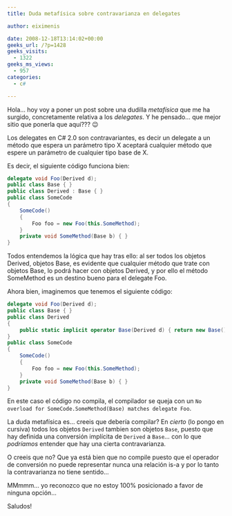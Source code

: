 ```yaml
---
title: Duda metafísica sobre contravarianza en delegates

author: eiximenis

date: 2008-12-18T13:14:02+00:00
geeks_url: /?p=1428
geeks_visits:
  - 1322
geeks_ms_views:
  - 957
categories:
  - c#

---
```

Hola… hoy voy a poner un post sobre una dudilla _metafísica_ que me ha surgido, concretamente relativa a los _delegates_. Y he pensado… que mejor sitio que ponerla que aquí??? 😉

Los delegates en C# 2.0 son contravariantes, es decir un delegate a un método que espera un parámetro tipo X aceptará cualquier método que espere un parámetro de cualquier tipo base de X.

<!--more-->

Es decir, el siguiente código funciona bien:

```cs
delegate void Foo(Derived d);
public class Base { }
public class Derived : Base { }
public class SomeCode
{
    SomeCode()
    {
        Foo foo = new Foo(this.SomeMethod);
    }
    private void SomeMethod(Base b) { }
}
```

Todos entendemos la lógica que hay tras ello: al ser todos los objetos Derived, objetos Base, es evidente que cualquier método que trate con objetos Base, lo podrá hacer con objetos Derived, y por ello el método SomeMethod es un destino bueno para el delegate Foo.

Ahora bien, imaginemos que tenemos el siguiente código:

```cs
delegate void Foo(Derived d);
public class Base { }
public class Derived 
{
    public static implicit operator Base(Derived d) { return new Base(); }
}
public class SomeCode
{
    SomeCode()
    {
        Foo foo = new Foo(this.SomeMethod);
    }
    private void SomeMethod(Base b) { }
}
```

En este caso el código no compila, el compilador se queja con un `No overload for SomeCode.SomeMethod(Base) matches delegate Foo`.

La duda metafísica es… creeis que debería compilar? En _cierto_ (lo pongo en cursiva) todos los objetos `Derived` tambien son objetos `Base`, puesto que hay definida una conversión implícita de `Derived` a `Base`… con lo que _podríamos_ entender que hay una cierta contravarianza.

O creeis que no? Que ya está bien que no compile puesto que el operador de conversión no puede representar nunca una relación is-a y por lo tanto la contravarianza no tiene sentido…

MMmmm… yo reconozco que no estoy 100% posicionado a favor de ninguna opción…

Saludos!